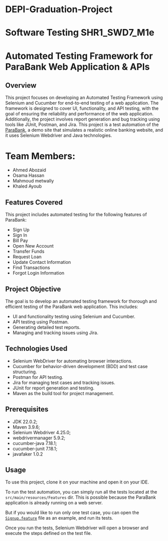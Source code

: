 # DEPI-Graduation-Project

# Software Testing SHR1_SWD7_M1e

# Automated Testing Framework for ParaBank Web Application & APIs 

## Overview
This project focuses on developing an Automated Testing Framework using Selenium and Cucumber for end-to-end testing of a web application. The framework is designed to cover UI, functionality, and API testing, with the goal of ensuring the reliability and performance of the web application. Additionally, the project involves report generation and bug tracking using tools like JUnit, Postman, and Jira.
This project is a test automation of the [ParaBank](https://parabank.parasoft.com/parabank/index.htm), a demo site that simulates a realistic
online banking website, and it uses Selenium Webdriver and Java technologies.

# Team Members:
- Ahmed Abozaid
- Osama Hassan
- Mahmoud metwally
- Khaled Ayoub

##  Features Covered
This project includes automated testing for the following features of ParaBank:

- Sign Up
- Sign In
- Bill Pay
- Open New Account
- Transfer Funds
- Request Loan
- Update Contact Information
- Find Transactions
- Forgot Login Information

## Project Objective
The goal is to develop an automated testing framework for thorough and efficient testing of the ParaBank web application. This includes:

- UI and functionality testing using Selenium and Cucumber.
- API testing using Postman.
- Generating detailed test reports.
- Managing and tracking issues using Jira.

## Technologies Used
- Selenium WebDriver for automating browser interactions.
- Cucumber for behavior-driven development (BDD) and test case structuring.
- Postman for API testing.
- Jira for managing test cases and tracking issues.
- JUnit for report generation and testing.
- Maven as the build tool for project management.

## Prerequisites
- JDK 22.0.2;
- Maven 3.9.6;
- Selenium Webdriver 4.25.0;
- webdrivermanager 5.9.2;
- cucumber-java 7.18.1;
- cucumber-junit 7.18.1;
- javafaker 1.0.2


## Usage
To use this project, clone it on your machine and open it on your IDE.

To run the test automation, you can simply run all the tests located  at the `src/main/resources/Features` dir. This is possible
because the ParaBank application is already running on a web server. 

But if you would like to run only one test case, you can open the
[`Signup.feature`](https://github.com/AhmedMAbuzaid1998/parabank/blob/main/src/main/resources/Features/01_SignUp.feature)
file as an example, and run its tests.

Once you run the tests, Selenium Webdriver will open a browser and execute the steps defined on the test file.
